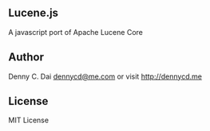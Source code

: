 ## Lucene.js 
A javascript port of Apache Lucene Core 


## Author
Denny C. Dai <dennycd@me.com> or visit <http://dennycd.me>

## License 
MIT License